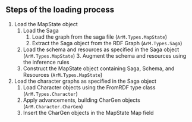 

## Steps of the loading process

1. Load the MapState object
	1. Load the Saga 
		1. Load the graph from the saga file (`ArM.Types.MapState`)
		2. Extract the Saga object from the RDF Graph (`ArM.Types.Saga`)
	2. Load the schema and resources as specified in the Saga object  (`ArM.Types.MapState`)
		3. Augment the schema and resources using the inference rules
	3. Construct the MapState object containing Saga, Schema, and Resources (`ArM.Types.MapState`)
3. Load the character graphs as specified in the Saga object
	1. Load Character objects using the FromRDF type class (`ArM.Types.Character`)
	2. Apply advancements, building CharGen objects  (`ArM.Character.CharGen`)
	3. Insert the CharGen objects in the MapState Map field 